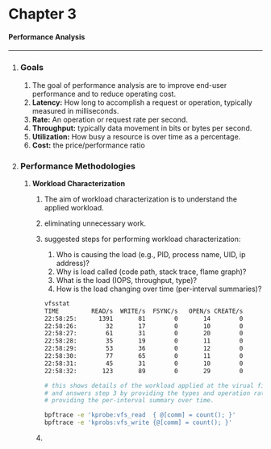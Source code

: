 # Chapter 3

#### Performance Analysis

------

1. ### Goals

   1. The goal of performance analysis are to improve end-user performance and to reduce operating cost.
   2. **Latency:** How long to accomplish a request or operation, typically measured in milliseconds.
   3. **Rate:** An operation or request rate per second.
   4. **Throughput:** typically data movement in bits or bytes per second.
   5. **Utilization:** How busy a resource is over time as a percentage.
   6. **Cost:** the price/performance ratio

   

2. ### Performance Methodologies

   1. **Workload Characterization**

      1. The aim of workload characterization is to understand the applied workload.

      2. eliminating unnecessary work.

      3. suggested steps for performing workload characterization:

         1. Who is causing the load (e.g., PID, process name, UID, ip address)?
         2. Why is load called (code path, stack trace, flame graph)?
         3. What is the load (IOPS, throughput, type)?
         4. How is the load changing over time (per-interval summaries)?

         ```bash
         vfsstat
         TIME         READ/s  WRITE/s  FSYNC/s   OPEN/s CREATE/s
         22:58:25:      1391       81        0       14        0
         22:58:26:        32       17        0       10        0
         22:58:27:        61       31        0       20        0
         22:58:28:        35       19        0       11        0
         22:58:29:        53       36        0       12        0
         22:58:30:        77       65        0       11        0
         22:58:31:        45       31        0       10        0
         22:58:32:       123       89        0       29        0
         
         # this shows details of the workload applied at the virual file system(vfs) level
         # and answers step 3 by providing the types and operation rates, the step 4 by 
         # providing the per-interval summary over time.
         
         bpftrace -e 'kprobe:vfs_read  { @[comm] = count(); }'
         bpftrace -e 'kprobs:vfs_write {@[comm] = count(); }'
         ```

         

      4. 
